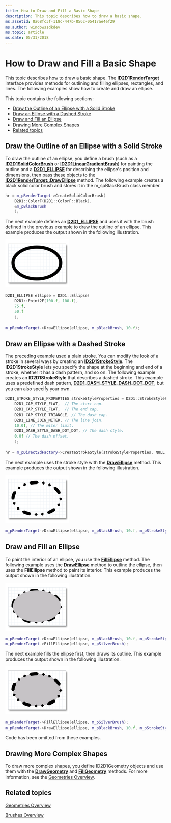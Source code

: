```yaml
---
title: How to Draw and Fill a Basic Shape
description: This topic describes how to draw a basic shape.
ms.assetid: 8a68fc3f-118c-447b-856c-05417ae4ef29
ms.author: windowssdkdev
ms.topic: article
ms.date: 05/31/2018
---
```


# How to Draw and Fill a Basic Shape

This topic describes how to draw a basic shape. The [**ID2D1RenderTarget**](https://msdn.microsoft.com/en-us/library/Dd371766(v=VS.85).aspx) interface provides methods for outlining and filling ellipses, rectangles, and lines. The following examples show how to create and draw an ellipse.

This topic contains the following sections:

-   [Draw the Outline of an Ellipse with a Solid Stroke](#draw-the-outline-of-an-ellipse-with-a-solid-stroke)
-   [Draw an Ellipse with a Dashed Stroke](#draw-an-ellipse-with-a-dashed-stroke)
-   [Draw and Fill an Ellipse](#draw-and-fill-an-ellipse)
-   [Drawing More Complex Shapes](#drawing-more-complex-shapes)
-   [Related topics](#related-topics)

## Draw the Outline of an Ellipse with a Solid Stroke

To draw the outline of an ellipse, you define a brush (such as a [**ID2D1SolidColorBrush**](https://msdn.microsoft.com/en-us/library/Dd372207(v=VS.85).aspx) or [**ID2D1LinearGradientBrush**](https://msdn.microsoft.com/en-us/library/Dd371488(v=VS.85).aspx)) for painting the outline and a [**D2D1\_ELLIPSE**](/windows/desktop/api/d2d1/ns-d2d1-d2d1_ellipse) for describing the ellipse's position and dimensions, then pass these objects to the [**ID2D1RenderTarget::DrawEllipse**](/windows/desktop/api/d2d1/nf-d2d1-drawellipse) method. The following example creates a black solid color brush and stores it in the m\_spBlackBrush class member.


```C++
hr = m_pRenderTarget->CreateSolidColorBrush(
    D2D1::ColorF(D2D1::ColorF::Black),
    &m_pBlackBrush
    );
```



The next example defines an [**D2D1\_ELLIPSE**](/windows/desktop/api/d2d1/ns-d2d1-d2d1_ellipse) and uses it with the brush defined in the previous example to draw the outline of an ellipse. This example produces the output shown in the following illustration.

![illustration of an ellipse with a solid stroke](images/drawandfillellipseexample-1.png)


```C++
D2D1_ELLIPSE ellipse = D2D1::Ellipse(
    D2D1::Point2F(100.f, 100.f),
    75.f,
    50.f
    );

m_pRenderTarget->DrawEllipse(ellipse, m_pBlackBrush, 10.f);
```



## Draw an Ellipse with a Dashed Stroke

The preceding example used a plain stroke. You can modify the look of a stroke in several ways by creating an [**ID2D1StrokeStyle**](https://msdn.microsoft.com/en-us/library/Dd372217(v=VS.85).aspx). The **ID2D1StrokeStyle** lets you specify the shape at the beginning and end of a stroke, whether it has a dash pattern, and so on. The following example creates an **ID2D1StrokeStyle** that describes a dashed stroke. This example uses a predefined dash pattern, [**D2D1\_DASH\_STYLE\_DASH\_DOT\_DOT**](/windows/desktop/api/d2d1/ne-d2d1-d2d1_dash_style), but you can also specify your own.


```C++
D2D1_STROKE_STYLE_PROPERTIES strokeStyleProperties = D2D1::StrokeStyleProperties(
    D2D1_CAP_STYLE_FLAT,  // The start cap.
    D2D1_CAP_STYLE_FLAT,  // The end cap.
    D2D1_CAP_STYLE_TRIANGLE, // The dash cap.
    D2D1_LINE_JOIN_MITER, // The line join.
    10.0f, // The miter limit.
    D2D1_DASH_STYLE_DASH_DOT_DOT, // The dash style.
    0.0f // The dash offset.
    );

hr = m_pDirect2dFactory->CreateStrokeStyle(strokeStyleProperties, NULL, 0, &m_pStrokeStyle);

```



The next example uses the stroke style with the [**DrawEllipse**](/windows/desktop/api/d2d1/nf-d2d1-drawellipse) method. This example produces the output shown in the following illustration.

![illustration of an ellipse with a dashed stroke](images/drawandfillellipseexample-2.png)


```C++
m_pRenderTarget->DrawEllipse(ellipse, m_pBlackBrush, 10.f, m_pStrokeStyle);
```



## Draw and Fill an Ellipse

To paint the interior of an ellipse, you use the [**FillEllipse**](/windows/desktop/api/d2d1/nf-d2d1-fillellipse) method. The following example uses the [**DrawEllipse**](/windows/desktop/api/d2d1/nf-d2d1-drawellipse) method to outline the ellipse, then uses the **FillEllipse** method to paint its interior. This example produces the output shown in the following illustration.

![illustration of an ellipse with a dashed stroke and then filled with a solid gray color](images/drawandfillellipseexample-3.png)


```C++
m_pRenderTarget->DrawEllipse(ellipse, m_pBlackBrush, 10.f, m_pStrokeStyle);
m_pRenderTarget->FillEllipse(ellipse, m_pSilverBrush);
```



The next example fills the ellipse first, then draws its outline. This example produces the output shown in the following illustration.

![illustration of an ellipse filled with a solid gray color and then outlined with a dashed stroke](images/drawandfillellipseexample-4.png)


```C++
m_pRenderTarget->FillEllipse(ellipse, m_pSilverBrush);
m_pRenderTarget->DrawEllipse(ellipse, m_pBlackBrush, 10.f, m_pStrokeStyle);
```



Code has been omitted from these examples.

## Drawing More Complex Shapes

To draw more complex shapes, you define ID2D1Geometry objects and use them with the [**DrawGeometry**](https://msdn.microsoft.com/en-us/library/Dd371890(v=VS.85).aspx) and [**FillGeometry**](https://msdn.microsoft.com/en-us/library/Dd371933(v=VS.85).aspx) methods. For more information, see the [Geometries Overview](direct2d-geometries-overview.md).

## Related topics

<dl> <dt>

[Geometries Overview](direct2d-geometries-overview.md)
</dt> <dt>

[Brushes Overview](direct2d-brushes-overview.md)
</dt> </dl>

 

 




